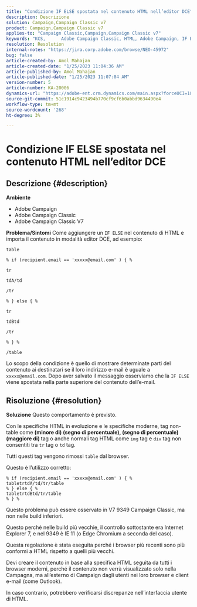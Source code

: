 ```yaml
---
title: "Condizione IF ELSE spostata nel contenuto HTML nell’editor DCE"
description: Descrizione
solution: Campaign,Campaign Classic v7
product: Campaign,Campaign Classic v7
applies-to: "Campaign Classic,Campaign,Campaign Classic v7"
keywords: "KCS, ​ ​ ​ ​ ​ Adobe Campaign Classic, HTML, Adobe Campaign, IF ELSE,, DCE editor, risoluzione dei problemi, V7 9349"
resolution: Resolution
internal-notes: "https://jira.corp.adobe.com/browse/NEO-45972"
bug: false
article-created-by: Amol Mahajan
article-created-date: "1/25/2023 11:04:36 AM"
article-published-by: Amol Mahajan
article-published-date: "1/25/2023 11:07:04 AM"
version-number: 5
article-number: KA-20006
dynamics-url: "https://adobe-ent.crm.dynamics.com/main.aspx?forceUCI=1&pagetype=entityrecord&etn=knowledgearticle&id=27a00d07-a09c-ed11-aad1-6045bd0061cb"
source-git-commit: 51c1914c9423494b770cf9cf6b0abbd9634490e4
workflow-type: tm+mt
source-wordcount: '268'
ht-degree: 3%

---
```


# Condizione IF ELSE spostata nel contenuto HTML nell’editor DCE

## Descrizione {#description}


<b>Ambiente</b>

- Adobe Campaign
- Adobe Campaign Classic
- Adobe Campaign Classic V7


<b>Problema/Sintomi</b>
Come aggiungere un `IF ELSE` nel contenuto di HTML e importa il contenuto in modalità editor DCE, ad esempio:


```
table

% if (recipient.email == 'xxxxx@email.com' ) { %

tr

tdA/td

/tr

% } else { %

tr

tdBtd

/tr

% } %

/table
```


Lo scopo della condizione è quello di mostrare determinate parti del contenuto ai destinatari se il loro indirizzo e-mail è uguale a `xxxxx@email.com`. Dopo aver salvato il messaggio osserviamo che la `IF ELSE` viene spostata nella parte superiore del contenuto dell’e-mail.


## Risoluzione {#resolution}


<b>Soluzione</b>
Questo comportamento è previsto.

Con le specifiche HTML in evoluzione e le specifiche moderne, tag non-table come <b>(minore di) (segno di percentuale), (segno di percentuale) (maggiore di) </b>tag o anche normali tag HTML come `img` tag e `div` tag non consentiti tra `tr` tag o `td` tag.

Tutti questi tag vengono rimossi `table` dal browser.

Questo è l’utilizzo corretto:


```
% if (recipient.email == 'xxxxx@email.com' ) { %
tabletrtdA/td/tr/table
% } else { %
tabletrtdBtd/tr/table
% } %
```


Questo problema può essere osservato in V7 9349 Campaign Classic, ma non nelle build inferiori.

Questo perché nelle build più vecchie, il controllo sottostante era Internet Explorer 7, e nel 9349 è IE 11 (o Edge Chromium a seconda del caso).

Questa regolazione è stata eseguita perché i browser più recenti sono più conformi a HTML rispetto a quelli più vecchi.

Devi creare il contenuto in base alla specifica HTML seguita da tutti i browser moderni, perché il contenuto non verrà visualizzato solo nella Campagna, ma all’esterno di Campaign dagli utenti nei loro browser e client e-mail (come Outlook).

In caso contrario, potrebbero verificarsi discrepanze nell’interfaccia utente di HTML.
